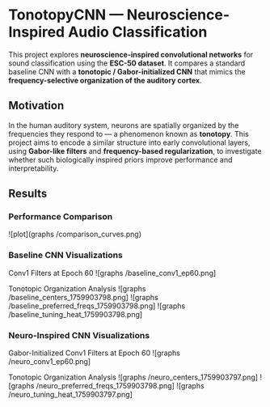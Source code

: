 # TonotopyCNN — Neuroscience-Inspired Audio Classification

This project explores **neuroscience-inspired convolutional networks** for sound classification using the **ESC-50 dataset**.
It compares a standard baseline CNN with a **tonotopic / Gabor-initialized CNN** that mimics the **frequency-selective organization of the auditory cortex**.

## Motivation

In the human auditory system, neurons are spatially organized by the frequencies they respond to — a phenomenon known as **tonotopy**.
This project aims to encode a similar structure into early convolutional layers, using **Gabor-like filters** and **frequency-based regularization**, to investigate whether such biologically inspired priors improve performance and interpretability.

## Results

### Performance Comparison
![plot](graphs /comparison_curves.png)

### Baseline CNN Visualizations

Conv1 Filters at Epoch 60
![graphs /baseline_conv1_ep60.png]

Tonotopic Organization Analysis
![graphs /baseline_centers_1759903798.png]
![graphs /baseline_preferred_freqs_1759903798.png]
![graphs /baseline_tuning_heat_1759903798.png]

### Neuro-Inspired CNN Visualizations

Gabor-Initialized Conv1 Filters at Epoch 60
![graphs /neuro_conv1_ep60.png]

Tonotopic Organization Analysis
![graphs /neuro_centers_1759903797.png]
![graphs /neuro_preferred_freqs_1759903798.png]
![graphs /neuro_tuning_heat_1759903797.png]
